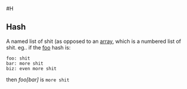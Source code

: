 #H

## Hash
A named list of shit (as opposed to an [array](a.md), which is a numbered list of shit. eg.. if the [foo](f.md) hash is: 
```
foo: shit
bar: more shit
biz: even more shit
```
then *foo[bar]* is `more shit`
